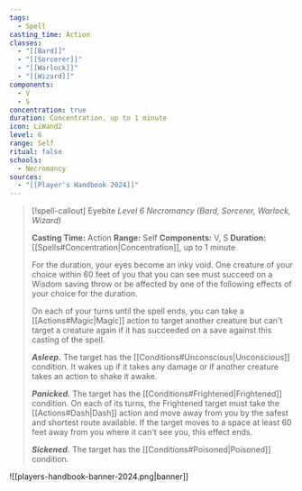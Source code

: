 ```yaml
---
tags:
  - Spell
casting_time: Action
classes:
  - "[[Bard]]"
  - "[[Sorcerer]]"
  - "[[Warlock]]"
  - "[[Wizard]]"
components:
  - V
  - S
concentration: true
duration: Concentration, up to 1 minute
icon: LiWand2
level: 6
range: Self
ritual: false
schools:
  - Necromancy
sources: 
  - "[[Player's Handbook 2024]]"
---
```

>[!spell-callout] Eyebite
>_Level 6 Necromancy (Bard, Sorcerer, Warlock, Wizard)_
>
>**Casting Time:** Action
>**Range:** Self
>**Components:** V, S
>**Duration:** [[Spells#Concentration\|Concentration]], up to 1 minute
>
>For the duration, your eyes become an inky void. One creature of your choice within 60 feet of you that you can see must succeed on a Wisdom saving throw or be affected by one of the following effects of your choice for the duration.
>
>On each of your turns until the spell ends, you can take a [[Actions#Magic\|Magic]] action to target another creature but can't target a creature again if it has succeeded on a save against this casting of the spell.
>
>**_Asleep._** The target has the [[Conditions#Unconscious\|Unconscious]] condition. It wakes up if it takes any damage or if another creature takes an action to shake it awake.
>
>**_Panicked._** The target has the [[Conditions#Frightened\|Frightened]] condition. On each of its turns, the Frightened target must take the [[Actions#Dash\|Dash]] action and move away from you by the safest and shortest route available. If the target moves to a space at least 60 feet away from you where it can't see you, this effect ends.
>
>**_Sickened._** The target has the [[Conditions#Poisoned\|Poisoned]] condition.


![[players-handbook-banner-2024.png|banner]]